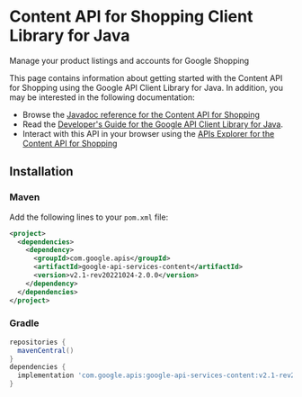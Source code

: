 # Content API for Shopping Client Library for Java

Manage your product listings and accounts for Google Shopping

This page contains information about getting started with the Content API for Shopping
using the Google API Client Library for Java. In addition, you may be interested
in the following documentation:

* Browse the [Javadoc reference for the Content API for Shopping][javadoc]
* Read the [Developer's Guide for the Google API Client Library for Java][google-api-client].
* Interact with this API in your browser using the [APIs Explorer for the Content API for Shopping][api-explorer]

## Installation

### Maven

Add the following lines to your `pom.xml` file:

```xml
<project>
  <dependencies>
    <dependency>
      <groupId>com.google.apis</groupId>
      <artifactId>google-api-services-content</artifactId>
      <version>v2.1-rev20221024-2.0.0</version>
    </dependency>
  </dependencies>
</project>
```

### Gradle

```gradle
repositories {
  mavenCentral()
}
dependencies {
  implementation 'com.google.apis:google-api-services-content:v2.1-rev20221024-2.0.0'
}
```

[javadoc]: https://googleapis.dev/java/google-api-services-content/latest/index.html
[google-api-client]: https://github.com/googleapis/google-api-java-client/
[api-explorer]: https://developers.google.com/apis-explorer/#p/content/v1/
